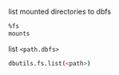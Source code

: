 list mounted directories to dbfs
```bash
%fs
mounts
```
list ``<path.dbfs>``
```bash
dbutils.fs.list(<path>)
```